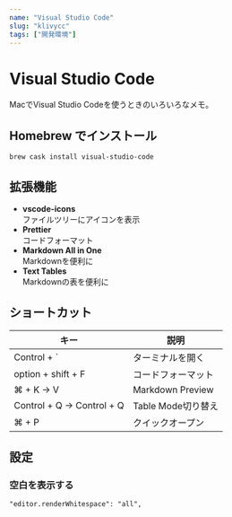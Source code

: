 ```yaml
---
name: "Visual Studio Code"
slug: "klivycc"
tags: ["開発環境"]
---
```


# Visual Studio Code

MacでVisual Studio Codeを使うときのいろいろなメモ。

## Homebrew でインストール

```
brew cask install visual-studio-code
```

## 拡張機能

- **vscode-icons**  
  ファイルツリーにアイコンを表示
- **Prettier**  
  コードフォーマット
- **Markdown All in One**  
  Markdownを便利に
- **Text Tables**  
  Markdownの表を便利に

## ショートカット

| キー                        | 説明               |
| ------------------------- | ---------------- |
| Control + `               | ターミナルを開く         |
| option + shift + F        | コードフォーマット        |
| ⌘ + K → V                 | Markdown Preview |
| Control + Q → Control + Q | Table Mode切り替え   |
| ⌘ + P                     | クイックオープン         |

## 設定

### 空白を表示する

```
"editor.renderWhitespace": "all",
```
